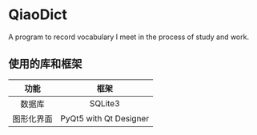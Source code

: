 # QiaoDict

A program to record vocabulary I meet in the process of study and work.

## 使用的库和框架  
|功能 | 框架|
|:---:|:---:|  
|数据库|SQLite3|  
|图形化界面|PyQt5 with Qt Designer|
